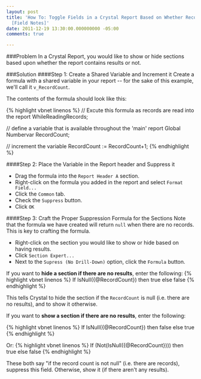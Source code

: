 ```yaml
---
layout: post
title: 'How To: Toggle Fields in a Crystal Report Based on Whether Records are Returned
  [Field Notes]'
date: 2011-12-19 13:30:00.000000000 -05:00
comments: true

---
```

###Problem
In a Crystal Report, you would like to show or hide sections based upon whether the report contains results or not.

###Solution
####Step 1: Create a Shared Variable and Increment it
Create a formula with a shared variable in your report -- for the sake of this example, we'll call it `v_RecordCount`.

The contents of the formula should look like this:

{% highlight vbnet linenos %}
// Excute this formula as records are read into the report
WhileReadingRecords;

// define a variable that is available throughout the 'main' report
Global Numbervar RecordCount;

// increment the variable
RecordCount := RecordCount+1;
{% endhighlight %}

####Step 2: Place the Variable in the Report header and Suppress it
* Drag the formula into the `Report Header A` section.
* Right-click on the formula you added in the report and select `Format Field...`
* Click the `Common` tab.
* Check the `Suppress` button.
* Click `OK`

####Step 3: Craft the Proper Suppression Formula for the Sections
Note that the formula we have created will return `null` when there are no records. This is key to crafting the formula.

* Right-click on the section you would like to show or hide based on having results.
* Click `Section Expert...`
* Next to the `Supress (No Drill-Down)` option, click the `Formula` button.

If you want to **hide a section if there are no results**, enter the following:
{% highlight vbnet linenos %}
If IsNull({@RecordCount}) then true
else false
{% endhighlight %}

This tells Crystal to hide the section if the `RecordCount` is null (i.e. there are no results), and to show it otherwise.

If you want to **show a section if there are no results**, enter the following: 

{% highlight vbnet linenos %}
If IsNull({@RecordCount}) then false
else true
{% endhighlight %}

Or:
{% highlight vbnet linenos %}
If (Not(IsNull({@RecordCount}))) then true
else false
{% endhighlight %}

These both say "if the record count is not null" (i.e. there are records), suppress this field. Otherwise, show it (if there aren't any results).
